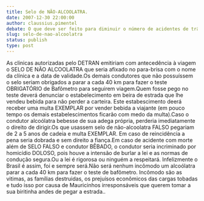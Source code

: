 ```yaml
---
title: Selo de NÃO-ALCOOLATRA.
date: 2007-12-30 22:00:00
author: claussius.pimentel
debate: O que deve ser feito para diminuir o número de acidentes de trânsito no Brasil?
slug: selo-de-nao-alcoolatra
status: publish 
type: post
---
```


As clinicas autorizadas pelo DETRAN emitiriam com antecedência à viagem o SELO DE NÃO ALCOOLATRA que seria afixado no para-brisa com o nome da clínica e a data de validade.Os demais condutores que não possuíssem o selo seriam obrigados a parar a cada 40 km para fazer o teste OBRIGATÓRIO de Bafômetro para seguirem viagem.Quem fosse pego no teste deverá denunciar o estabelecimento em beira de estrada que lhe vendeu bebida para não perder a carteira. Este estabescimento deerá receber uma multa EXEMPLAR por vender bebida a viajante (em pouco tempo os demais estabelescimentos ficarão com medo da multa).Caso o condutor alcoólatra bebesse de sua adega própria, perderia imediatamente o direito de dirigir.Os que usassem selo de não-alcoolatra FALSO pegariam de 2 a 5 anos de cadeia e multa EXEMPLAR. Em caso de reincidência a pena seria dobrada e sem direito a fiança.Em caso de acidente com morte além de SELO FALSO e condutor BÊBADO, o condutor seria incriminado por homicídio DOLOSO, pois houve a intensão de burlar a lei e as normas de condução segura.Ou a lei é rigorosa ou ninguém a respeitará. Infelizmente o Brasil é assim, foi e sempre será.Não será nenhum incômodo um alcoólatra parar a cada 40 km para fazer o teste de bafômetro. Incômodo são as vitimas, as famílias destruidas, os prejuísos econômicos das cargas tobadas e tudo isso por causa de Mauricinhos irresponsáveis que querem tomar a sua biritinha andes de pegar a estrada..
